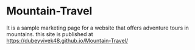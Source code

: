 # Mountain-Travel
It is a sample marketing page for a website that offers adventure tours in mountains.
this site is published at https://dubeyvivek48.github.io/Mountain-Travel/
